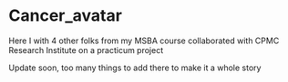 # Cancer_avatar
Here I with 4 other folks from my MSBA course collaborated with CPMC Research Institute on a practicum project

Update soon, too many things to add there to make it a whole story
